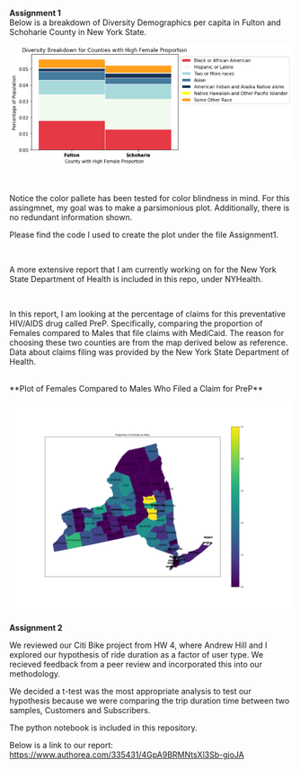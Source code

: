 **Assignment 1**
<br>
Below is a breakdown of Diversity Demographics per capita in Fulton and Schoharie County in New York State. <br> 

![Image of Plot](Demographics.png)

<br>

Notice the color pallete has been tested for color blindness in mind. For this assingmnet, my goal was to make a parsimonious plot. Additionally, there is no redundant information shown.

Please find the code I used to create the plot under the file Assignment1.

<br>

A more extensive report that I am currently working on for the New York State Department of Health is included in this repo, under NYHealth.

<br>

In this report, I am looking at the percentage of claims for this preventative HIV/AIDS drug called PreP. Specifically, comparing the proportion of Females compared to Males that file claims with MediCaid. The reason for choosing these two counties are from the map derived below as reference. <br> Data about claims filing was provided by the New York State Department of Health.

<br>
**Plot of Females Compared to Males Who Filed a Claim for PreP**

![Image of Plot](NYSFproportionLabel.png)

**Assignment 2**<br>

We reviewed our Citi Bike project from HW 4, where Andrew Hill and I explored our hypothesis of ride duration as a factor of user type. We recieved feedback from a peer review and incorporated this into our methodology. <br>

We decided a t-test was the most appropriate analysis to test our hypothesis because we were comparing the trip duration time between two samples, Customers and Subscribers.

The python notebook is included in this repository.

Below is a link to our report: <br>
https://www.authorea.com/335431/4GpA9BRMNtsXl3Sb-gjoJA